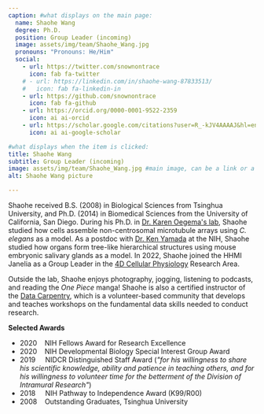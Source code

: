 ```yaml
---
caption: #what displays on the main page:
  name: Shaohe Wang
  degree: Ph.D.
  position: Group Leader (incoming)
  image: assets/img/team/Shaohe_Wang.jpg
  pronouns: "Pronouns: He/Him"
  social:
    - url: https://twitter.com/snownontrace
      icon: fab fa-twitter
    # - url: https://linkedin.com/in/shaohe-wang-87833513/
    #   icon: fab fa-linkedin-in
    - url: https://github.com/snownontrace
      icon: fab fa-github
    - url: https://orcid.org/0000-0001-9522-2359
      icon: ai ai-orcid
    - url: https://scholar.google.com/citations?user=R_-kJV4AAAAJ&hl=en
      icon: ai ai-google-scholar

#what displays when the item is clicked:
title: Shaohe Wang
subtitle: Group Leader (incoming)
image: assets/img/team/Shaohe_Wang.jpg #main image, can be a link or a file in assets/img/portfolio
alt: Shaohe Wang picture

---
```


Shaohe received B.S. (2008) in Biological Sciences from Tsinghua University, and Ph.D. (2014) in Biomedical Sciences from the University of California, San Diego.
During his Ph.D. in <a href="http://www.oegemadesailab.org" target="_blank">Dr. Karen Oegema's lab</a>, Shaohe studied how cells assemble non-centrosomal microtubule arrays using *C. elegans* as a model.
As a postdoc with <a href="https://www.nidcr.nih.gov/research/conducted-at-nidcr/investigators/kenneth-yamada" target="_blank">Dr. Ken Yamada</a> at the NIH, Shaohe studied how organs form tree-like hierarchical structures using mouse embryonic salivary glands as a model.
In 2022, Shaohe joined the HHMI Janelia as a Group Leader in the <a href="https://4dcpjanelia.org" target="_blank">4D Cellular Physiology</a> Research Area.

Outside the lab, Shaohe enjoys photography, jogging, listening to podcasts, and reading the *One Piece* manga! Shaohe is also a certified instructor of the <a href="https://datacarpentry.org" target="_blank">Data Carpentry</a>, which is a volunteer-based community that develops and teaches workshops on the fundamental data skills needed to conduct research.

**Selected Awards**
- 2020&nbsp;&nbsp;&nbsp;&nbsp;NIH Fellows Award for Research Excellence
- 2020&nbsp;&nbsp;&nbsp;&nbsp;NIH Developmental Biology Special Interest Group Award
- 2019&nbsp;&nbsp;&nbsp;&nbsp;&nbsp;NIDCR Distinguished Staff Award (*"for his willingness to share his scientific knowledge, ability and patience in teaching others, and for his willingness to volunteer time for the betterment of the Division of Intramural Research"*)
- 2018&nbsp;&nbsp;&nbsp;&nbsp;&nbsp;NIH Pathway to Independence Award (K99/R00)
- 2008&nbsp;&nbsp;&nbsp;&nbsp;Outstanding Graduates, Tsinghua University
